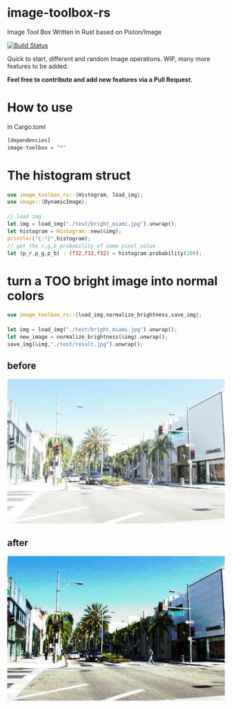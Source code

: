 # image-toolbox-rs
Image Tool Box Written in Rust based on Piston/Image

[![Build Status](https://travis-ci.com/Isan-Rivkin/image-toolbox-rs.svg?branch=master)](https://travis-ci.com/Isan-Rivkin/image-toolbox-rs)


Quick to start, different and random Image operations.
WIP, many more features to be added. 

**Feel free to contribute and add new features via a Pull Request.**

# How to use

In Cargo.toml 
```rust
[dependencies]
image-toolbox = "*"
```

# The histogram struct 

```rust
use image_toolbox_rs::{Histogram, load_img};
use image::{DynamicImage};
 
// load img 
let img = load_img("./test/bright_miami.jpg").unwrap();
let histogram = Histogram::new(&img);
println!("{:?}",histogram);
// get the r,g,b probability of some pixel value 
let (p_r,p_g,p_b) : (f32,f32,f32) = histogram.probability(200);
```
# turn a TOO bright image into normal colors

```rust
use image_toolbox_rs::{load_img,normalize_brightness,save_img};
 
let img = load_img("./test/bright_miami.jpg").unwrap();
let new_image = normalize_brightness(&img).unwrap();
save_img(&img,"./test/result.jpg").unwrap();
```

## before 

<img src="test/bright_miami.jpg"
     alt="Implementation 1" />

## after

<img src="test/normalized_miami.jpg"
     alt="Implementation 1" />